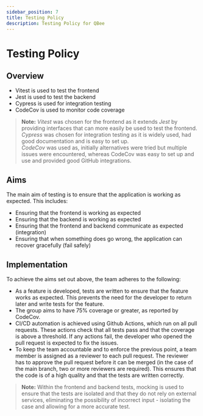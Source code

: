 ```yaml
---
sidebar_position: 7
title: Testing Policy
description: Testing Policy for QBee
---
```


# Testing Policy

## Overview
- Vitest is used to test the frontend
- Jest is used to test the backend
- Cypress is used for integration testing
- CodeCov is used to monitor code coverage

>**Note:** *Vitest* was chosen for the frontend as it extends *Jest* by providing interfaces that can more easily be used to test the frontend.  
*Cypress* was chosen for integration testing as it is widely used, had good documentation and is easy to set up.  
*CodeCov* was used as, initially alternatives were tried but multiple issues were encountered, whereas CodeCov was easy to set up and use and provided good GitHub integrations.

## Aims
The main aim of testing is to ensure that the application is working as expected. This includes:
- Ensuring that the frontend is working as expected
- Ensuring that the backend is working as expected
- Ensuring that the frontend and backend communicate as expected (integration)
- Ensuring that when something does go wrong, the application can recover gracefully (fail safely)

## Implementation
To achieve the aims set out above, the team adheres to the following:
- As a feature is developed, tests are written to ensure that the feature works as expected. This prevents the need for the developer to return later and write tests for the feature.
- The group aims to have 75% coverage or greater, as reported by CodeCov.
- CI/CD automation is achieved using Github Actions, which run on all pull requests. These actions check that all tests pass and that the coverage is above a threshold. If any actions fail, the developer who opened the pull request is expected to fix the issues.
- To keep the team accountable and to enforce the previous point, a team member is assigned as a reviewer to each pull request. The reviewer has to approve the pull request before it can be merged (in the case of the main branch, two or more reviewers are required). This ensures that the code is of a high quality and that the tests are written correctly.

>**Note:** Within the frontend and backend tests, mocking is used to ensure that the tests are isolated and that they do not rely on external services, eliminating the possibility of incorrect input - isolating the case and allowing for a more accurate test.